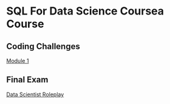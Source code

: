 # SQL For Data Science Coursea Course

## Coding Challenges
[Module 1](Module1.sql)

## Final Exam
[Data Scientist Roleplay](Data_Scienctist_Roleplay.md)